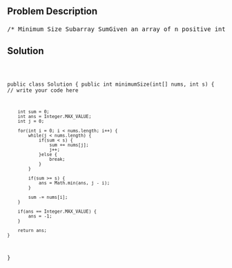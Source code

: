 <!--
<style>
  body { font-family: Arial, sans-serif; }
  .container { max-width: 700px; margin: 0 auto; padding: 10px; }
  .comment-block { background-color: #f9f9f9; padding: 10px; border-left: 5px solid #ccc; overflow-wrap: break-word; white-space: pre-wrap; }
  .code-block { background-color: #f4f4f4; padding: 10px; border: 1px solid #ddd; overflow-wrap: break-word; white-space: pre-wrap; }
</style>
-->

<div class='container'>
<h2>Problem Description</h2>
<div class='comment-block'>
<pre>
/* Minimum Size Subarray SumGiven an array of n positive integers and a positive integer s,find the minimal length of a subarray of which the sum ≥ s.If there isn't one, return -1 instead.ExampleGiven the array [2,3,1,2,4,3] and s = 7,the subarray [4,3] has the minimal length under the problem constraint.O(2n)*/    /**     * @param nums: an array of integers     * @param s: an integer     * @return: an integer representing the minimum size of subarray     */        /* 窗口类指针移动模板        int j = 0;        for(int i = 0; i < nums.length; i++) {                while(j < nums.length) {                        if(满足条件) {                                        j++;                                        更行j状态                        }else{                                        break;                        }                }                更新i状态        }        */</pre>
</div>

<h2>Solution</h2>
<div class='code-block'>
<pre><code class='language-java'>

public class Solution {
    public int minimumSize(int[] nums, int s) {
        // write your code here

        int sum = 0;
        int ans = Integer.MAX_VALUE;
        int j = 0;
        
        for(int i = 0; i < nums.length; i++) {
            while(j < nums.length) {
                if(sum < s) {
                    sum += nums[j];
                    j++;
                }else {
                    break;
                }
            }
            
            if(sum >= s) {
                ans = Math.min(ans, j - i);
            }
            
            sum -= nums[i];
        }
        
        if(ans == Integer.MAX_VALUE) {
            ans = -1;
        }
           
        return ans;
    }
}</code></pre>
</div>
</div>
